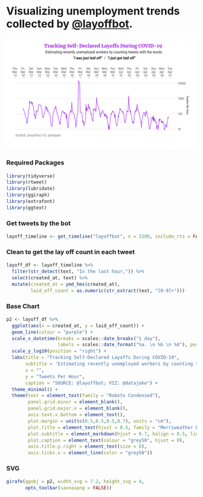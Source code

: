 # Visualizing unemployment trends collected by [@layoffbot](https://twitter.com/layoffbot).

<p align="center">
  <img src="https://github.com/imjakedaniels/layoffbot_timeseries/blob/master/covid_tracking_log10.png">
</p>

### Required Packages

```r
library(tidyverse)
library(rtweet)
library(lubridate)
library(ggiraph)
library(extrafont)
library(ggtext)
```

### Get tweets by the bot

```r
layoff_timeline <- get_timeline("layoffbot", n = 3200, include_rts = FALSE)
```

### Clean to get the lay off count in each tweet

```r
layoff_df <- layoff_timeline %>%
  filter(str_detect(text, "In the last hour,")) %>%
  select(created_at, text) %>%
  mutate(created_at = ymd_hms(created_at),
         laid_off_count = as.numeric(str_extract(text, "[0-9]+")))
```

### Base Chart

```r
p2 <- layoff_df %>%
  ggplot(aes(x = created_at, y = laid_off_count)) +
  geom_line(colour = "purple") +
  scale_x_datetime(breaks = scales::date_breaks("1 day"),
                   labels = scales::date_format("%a. \n %b \n %d"), position = "top") +
  scale_y_log10(position = "right") +
  labs(title = "Tracking Self-Declared Layoffs During COVID-19",
       subtitle = 'Estimating recently unemployed workers by counting tweets with the words <br><i><b>"I was just laid off" </i></b> / <i><b> "I just got laid off"</i></b>',
       x = "",
       y = "Tweets Per Hour",
       caption = "SOURCE: @layoffbot; VIZ: @datajake") +
  theme_minimal() +
  theme(text = element_text(family = "Roboto Condensed"),
        panel.grid.minor = element_blank(),
        panel.grid.major.x = element_blank(),
        axis.text.x.bottom = element_text(),
        plot.margin = unit(c(0.5,0.5,0.5,0.7), units = "cm"),
        plot.title = element_text(hjust = 0.5, family = "Merriweather ExtraBold", colour = "purple"),
        plot.subtitle = element_markdown(hjust = 0.7, halign = 0.5, lineheight = 1.5),
        plot.caption = element_text(colour = "grey50", hjust = 0),
        axis.title.y.right = element_text(size = 8),
        axis.ticks.x = element_line(color = "grey50"))
```

### SVG

```r
girafe(ggobj = p2, width_svg = 7.2, height_svg = 4, 
       opts_toolbar(saveaspng = FALSE))
```
